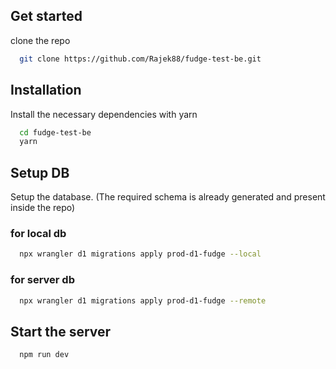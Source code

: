 ## Get started

clone the repo

```bash
  git clone https://github.com/Rajek88/fudge-test-be.git
```


## Installation

Install the necessary dependencies with yarn

```bash
  cd fudge-test-be
  yarn
```
    
## Setup DB

Setup the database. (The required schema is already generated and present inside the repo)

### for local db
```bash
  npx wrangler d1 migrations apply prod-d1-fudge --local
```
### for server db
```bash
  npx wrangler d1 migrations apply prod-d1-fudge --remote
```

## Start the server
```bash
  npm run dev
```